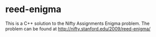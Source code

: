 # reed-enigma

This is a C++ solution to the Nifty Assignments Enigma problem.
The problem can be found at http://nifty.stanford.edu/2009/reed-enigma/
